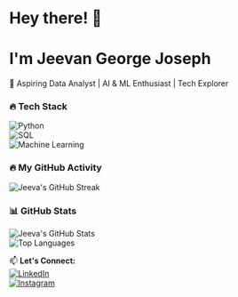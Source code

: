 # Hey there! 👋 
# I'm Jeevan George Joseph 
🚀 Aspiring Data Analyst | AI & ML Enthusiast | Tech Explorer  

### 🔥 Tech Stack  
![Python](https://img.shields.io/badge/Python-3776AB?style=for-the-badge&logo=python&logoColor=white)  
![SQL](https://img.shields.io/badge/SQL-007ACC?style=for-the-badge&logo=mysql&logoColor=white)  
![Machine Learning](https://img.shields.io/badge/Machine%20Learning-ffcc00?style=for-the-badge&logo=sklearn&logoColor=black)  

### 🔥 My GitHub Activity  
![Jeeva's GitHub Streak](https://github-readme-streak-stats.herokuapp.com/?user=jeevanjoseph03&theme=radical)
### 📊 GitHub Stats  
![Jeeva's GitHub Stats](https://github-readme-stats.vercel.app/api?username=jeevanjoseph03&show_icons=true&theme=radical)  
![Top Languages](https://github-readme-stats.vercel.app/api/top-langs/?username=jeevanjoseph03&layout=compact&theme=radical)  


📫 **Let's Connect:**  
[![LinkedIn](https://img.shields.io/badge/LinkedIn-0A66C2?style=for-the-badge&logo=linkedin&logoColor=white&borderRadius=30)](https://www.linkedin.com/in/jeevan-george-joseph-05a640245/)  
[![Instagram](https://img.shields.io/badge/Instagram-E4405F?style=for-the-badge&logo=instagram&logoColor=white&borderRadius=30)](https://www.instagram.com/jeevan_.joseph/)  

